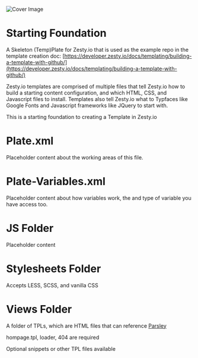 ![Cover Image](https://github.com/zesty-io/plate-starting-foundation/blob/master/cover.png)

# Starting Foundation 
A Skeleton (Temp)Plate for Zesty.io that is used as the example repo in the template creation doc: [https://developer.zesty.io/docs/templating/building-a-template-with-github/](https://developer.zesty.io/docs/templating/building-a-template-with-github/)

Zesty.io templates are comprised of multiple files that tell Zesty.io how to build a starting content configuration, and which HTML, CSS, and Javascript files to install. Templates also tell Zesty.io what to Typfaces like Google Fonts and Javascript frameworks like JQuery to start with.

This is a starting foundation to creating a Template in Zesty.io

# Plate.xml

Placeholder content about the working areas of this file.

# Plate-Variables.xml

Placeholder content about how variables work, the and type of variable you have access too.

# JS Folder

Placeholder content

# Stylesheets Folder

Accepts LESS, SCSS, and vanilla CSS

# Views Folder

A folder of TPLs, which are HTML files that can reference [Parsley](https://developer.zesty.io/parsley-templating/)

hompage.tpl, loader, 404 are required

Optional snippets or other TPL files available
